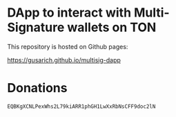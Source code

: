 # DApp to interact with Multi-Signature wallets on TON

This repository is hosted on Github pages:

https://gusarich.github.io/multisig-dapp

# Donations

`EQBKgXCNLPexWhs2L79kiARR1phGH1LwXxRbNsCFF9doc2lN`
